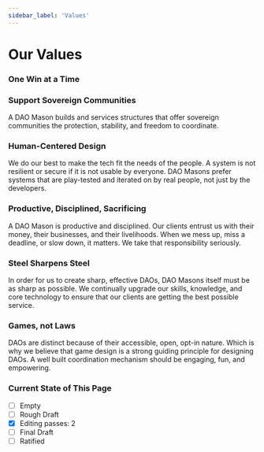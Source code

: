 ```yaml
---
sidebar_label: 'Values'
---
```


# Our Values

### One Win at a Time

### Support Sovereign Communities

A DAO Mason builds and services structures that offer sovereign communities the protection, stability, and freedom to coordinate.

### Human-Centered Design

We do our best to make the tech fit the needs of the people. A system is not resilient or secure if it is not usable by everyone. DAO Masons prefer systems that are play-tested and iterated on by real people, not just by the developers.

### Productive, Disciplined, Sacrificing

A DAO Mason is productive and disciplined. Our clients entrust us with their money, their businesses, and their livelihoods. When we mess up, miss a deadline, or slow down, it matters. We take that responsibility seriously.

### Steel Sharpens Steel

In order for us to create sharp, effective DAOs, DAO Masons itself must be as sharp as possible. We continually upgrade our skills, knowledge, and core technology to ensure that our clients are getting the best possible service.

### Games, not Laws

DAOs are distinct because of their accessible, open, opt-in nature. Which is why we believe that game design is a strong guiding principle for designing DAOs. A well built coordination mechanism should be engaging, fun, and empowering.

### Current State of This Page

- [ ] Empty
- [ ] Rough Draft
- [x] Editing passes: 2
- [ ] Final Draft
- [ ] Ratified
